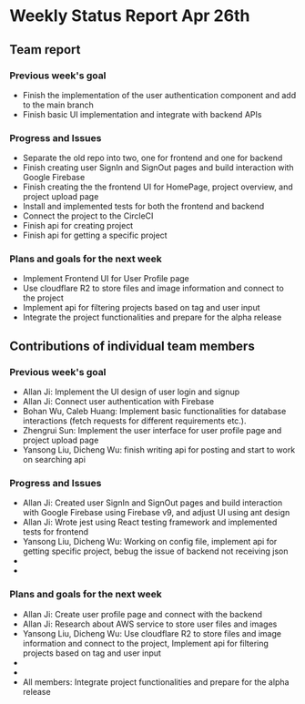 # Weekly Status Report Apr 26th


## Team report
### Previous week's goal
* Finish the implementation of the user authentication component and add to the main branch
* Finish basic UI implementation and integrate with backend APIs


### Progress and Issues
* Separate the old repo into two, one for frontend and one for backend
* Finish creating user SignIn and SignOut pages and build interaction with Google Firebase
* Finish creating the the frontend UI for HomePage, project overview, and project upload page
* Install and implemented tests for both the frontend and backend
* Connect the project to the CircleCI
* Finish api for creating project
* Finish api for getting a specific project


### Plans and goals for the next week
* Implement Frontend UI for User Profile page
* Use cloudflare R2 to store files and image information and connect to the project
* Implement api for filtering projects based on tag and user input
* Integrate the project functionalities and prepare for the alpha release


## Contributions of individual team members
### Previous week's goal
* Allan Ji: Implement the UI design of user login and signup
* Allan Ji: Connect user authentication with Firebase
* Bohan Wu, Caleb Huang: Implement basic functionalities for database interactions (fetch requests for different requirements etc.).
* Zhengrui Sun: Implement the user interface for user profile page and project upload page
* Yansong Liu, Dicheng Wu: finish writing api for posting and start to work on searching api


### Progress and Issues
* Allan Ji: Created user SignIn and SignOut pages and build interaction with Google Firebase using Firebase v9, and adjust UI using ant design
* Allan Ji: Wrote jest using React testing framework and implemented tests for frontend
* Yansong Liu, Dicheng Wu: Working on config file, implement api for getting specific project, bebug the issue of backend not receiving json
* 
* 


### Plans and goals for the next week
* Allan Ji: Create user profile page and connect with the backend
* Allan Ji: Research about AWS service to store user files and images
* Yansong Liu, Dicheng Wu: Use cloudflare R2 to store files and image information and connect to the project, Implement api for filtering  
  projects based on tag and user input
* 
* 
* All members: Integrate project functionalities and prepare for the alpha release
